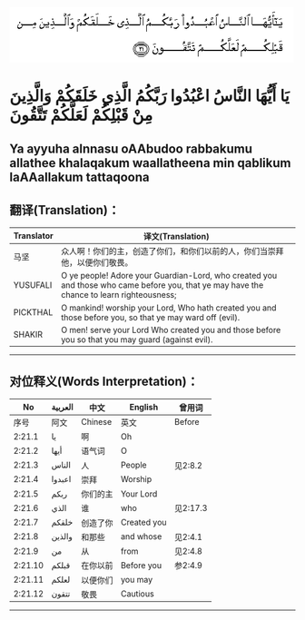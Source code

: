 ![002:021](images/002_021.gif)

#  يَا أَيُّهَا النَّاسُ اعْبُدُوا رَبَّكُمُ الَّذِي خَلَقَكُمْ وَالَّذِينَ مِنْ قَبْلِكُمْ لَعَلَّكُمْ تَتَّقُونَ 

## Ya ayyuha alnnasu oAAbudoo rabbakumu allathee khalaqakum waallatheena min qablikum laAAallakum tattaqoona

## 翻译(Translation)：

| Translator | 译文(Translation)                                            |
| ---------- | ------------------------------------------------------------ |
| 马坚       | 众人啊！你们的主，创造了你们，和你们以前的人，你们当崇拜他，以便你们敬畏。 |
| YUSUFALI   | O ye people! Adore your Guardian-Lord, who created you and those who came before you, that ye may have the chance to learn righteousness; |
| PICKTHAL   | O mankind! worship your Lord, Who hath created you and those before you, so that ye may ward off (evil). |
| SHAKIR     | O men! serve your Lord Who created you and those before you so that you may guard (against evil). |

---

## 对位释义(Words Interpretation)：

| No      | العربية | 中文     | English     | 曾用词   |
| ------- | ------- | -------- | ----------- | -------- |
| 序号    | 阿文    | Chinese  | 英文        | Before   |
| 2:21.1  | يا      | 啊       | Oh          |          |
| 2:21.2  | أيها    | 语气词   | O           |          |
| 2:21.3  | الناس   | 人       | People      | 见2:8.2  |
| 2:21.4  | اعبدوا  | 崇拜     | Worship     |          |
| 2:21.5  | ربكم    | 你们的主 | Your Lord   |          |
| 2:21.6  | الذي    | 谁       | who         | 见2:17.3 |
| 2:21.7  | خلقكم   | 创造了你 | Created you |          |
| 2:21.8  | والذين  | 和那些   | and whose   | 见2:4.1  |
| 2:21.9  | من      | 从       | from        | 见2:4.8  |
| 2:21.10 | قبلكم   | 在你以前 | Before you  | 参2:4.9  |
| 2:21.11 | لعلكم   | 以便你们 | you may     |          |
| 2:21.12 | تتقون   | 敬畏     | Cautious    |          |

---
